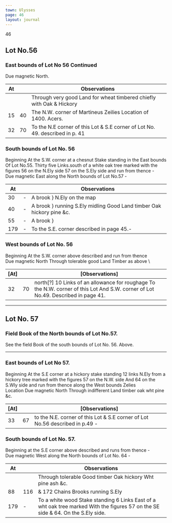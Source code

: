 ```yaml
---
town: Ulysses
page: 46
layout: journal
---
```


46

## Lot No.56

### East bounds of Lot No 56 Continued

Due magnetic North.

| At |    | Observations |
| -- | -- | ------------ |
| | | Through very good Land for wheat timbered chiefly with Oak & Hickory
| 15 | 40 | The N.W. corner of Martineus Zeilies Location of 1400. Acers.
| 32 | 70 | To the N.E corner of this Lot & S.E corner of Lot No. 49. described in p. 41

### South bounds of Lot No. 56

Beginning At the S.W. corner at a chesnut Stake standing in the East bounds
Of Lot No.55. Thirty five Links.south of a white oak tree marked with the figures 56 on the N.Ely side 57 on the S.Ely side and run from thence - \
Due magnetic East along the North bounds of Lot No.57 -

| At |    | Observations |
| -- | -- | ------------ |
| 30 | - | A brook } N.Ely on the map
| 40 | - | A brook } running S.Ely midling Good Land timber Oak hickory pine &c.
| 55 | - | A brook }
| 179 | - | To the S.E. corner described in page 45.-

### West bounds of Lot No. 56

Beginning At the S.W. corner above described and run from thence \
Due magnetic North Through tolerable good Land Timber as above \

| [At] |    | [Observations] |
| -- | -- | ------------ |
| 32 | 70 | north[?] 10 Links of an allowance for roughage To the N.W. corner of this Lot And S.W. corner of Lot No.49. Described in page 41.

---

## Lot No. 57

### Field Book of the North bounds of Lot No.57.

See the field Book of the south bounds of Lot No. 56. Above.

---

### East bounds of Lot No 57.

Beginning At the S.E corner at a hickory stake standing 12 links N.Ely from a hickory tree marked with the figures 57 on the N.W. side And 64 on the S.Wly side and run from thence along the West bounds Zelies \
Location Due magnetic North Through indifferent Land timber oak wht pine &c.

| [At] |    | [Observations] |
| -- | -- | ------------ |
| 33 | 67 | to the N.E. corner of this Lot & S.E corner of Lot No.56 described in p.49 -

### South bounds of Lot No. 57.

Beginning at the S.E corner above described and runs from thence - \
Due magnetic West along the North bounds of Lot No. 64 -

| At |    | Observations |
| -- | -- | ------------ |
| | | Through tolerable Good timber Oak hickory Wht pine ash &c.
| 88 | 116 | & 172 Chains Brooks running S.Ely
| 179 | - | To a white wood Stake standing 6 Links East of a wht oak tree marked With the figures 57 on the SE side & 64. On the S.Ely side.
